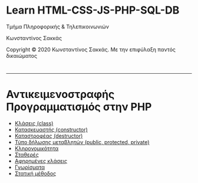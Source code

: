 <html>
<body>
<h1> Learn HTML-CSS-JS-PHP-SQL-DB</h1>
<p> Τμήμα Πληροφορικής & Τηλεπικοινωνιών </p>
<p> Κωνσταντίνος Σακκάς</p>
<p>Copyright © 2020 Κωνσταντίνος Σακκάς. Με την επιφύλαξη παντός δικαιώματος</p>
  <h1></h1>
<hr>

<h1>Αντικειμενοστραφής Προγραμματισμός στην PHP</h1>

<ul>
<li><a href="./Code greek/class.php" target="_blank">Κλάσεις (class)</a></li>
<li><a href="./Code greek/constructor.php" target="_blank">Κατασκευαστής (constructor)</a></li>
<li><a href="./Code greek/destructor.php" target="_blank">Καταστροφέας (destructor)</a></li>
<li><a href="./Code greek/modifiers.php" target="_blank">Τύπο δήλωσης μεταβλητών (public, protected, private)</a></li>
<li><a href="./Code greek/inheritance.php" target="_blank">Κληρονομικότητα</a></li>
<li><a href="./Code greek/const.php" target="_blank">Σταθερές</a></li>
<li><a href="./Code greek/abstract.php" target="_blank">Αφηρημένες κλάσεις</a></li>
<li><a href="./Code greek/traits.php" target="_blank">Γνωρίσματα</a></li>
<li><a href="./Code greek/static.php" target="_blank">Στατική μέθοδος</a></li>

</ul>
</body>
</html>
